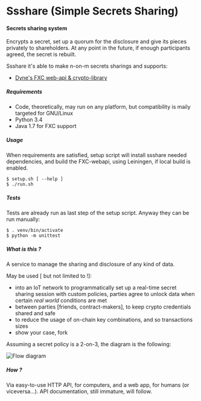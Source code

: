 Ssshare (Simple Secrets Sharing)
===

#### Secrets sharing system

Encrypts a secret, set up a quorum for the disclosure and give its pieces privately to shareholders.
At any point in the future, if enough participants agreed, the secret is rebuilt.

Ssshare it's able to make n-on-m secrets sharings and supports: 
 - [Dyne's FXC web-api & crypto-library](https://github.com/dyne/FXC-webapi)


##### Requirements
 - Code, theoretically, may run on any platform, but compatibility is maily targeted for GNU/Linux
 - Python 3.4
 - Java 1.7 for FXC support 
 

##### Usage
When requirements are satisfied, setup script will install ssshare needed dependencies, and build the FXC-webapi,
using Leiningen, if local build is enabled.

```
$ setup.sh [ --help ]
$ ./run.sh
```

##### Tests

Tests are already run as last step of the setup script. Anyway they can be run manually:

```
$ . venv/bin/activate
$ python -m unittest
```

##### What is this ?

A service to manage the sharing and disclosure of any kind of data.
 
May be used [ but not limited to !]:
 - into an IoT network to programmatically set up a real-time secret sharing session with custom policies, parties agree
 to unlock data when certain _real world_ conditions are met 
 - between parties [friends, contract-makers], to keep crypto credentials shared and safe
 - to reduce the usage of on-chain key combinations, and so transactions sizes
 - show your case, fork
   
 
Assuming a secret policy is a 2-on-3, the diagram is the following:

![Flow diagram](https://raw.githubusercontent.com/gdassori/ssshare/master/resources/secret_split_and_recovery.png)

##### How ?

Via easy-to-use HTTP API, for computers, and a web app, for humans (or viceversa...).
API documentation, still immature, will follow.
